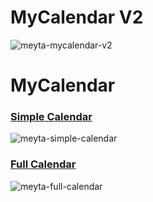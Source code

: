 # MyCalendar V2
![meyta-mycalendar-v2](https://github.com/mzennis/MyCalendar/assets/7146225/9bee5271-4503-41d1-a55c-90d0215b63b6)

# MyCalendar

### [Simple Calendar](https://github.com/mzennis/MyCalendar/blob/main/app/src/main/java/com/pandaways/mycalendar/ui/CalendarApp.kt)

![meyta-simple-calendar](https://github.com/mzennis/MyCalendar/assets/7146225/fc7377a0-fdc5-4e54-8629-c089fd66bcf6)

### [Full Calendar](https://github.com/mzennis/MyCalendar/blob/feature/full-calendar/app/src/main/java/com/pandaways/mycalendar/ui/FullCalendarApp.kt)

![meyta-full-calendar](https://github.com/mzennis/MyCalendar/assets/7146225/5b205d9d-5b8f-44df-b73a-3477a64000db)
